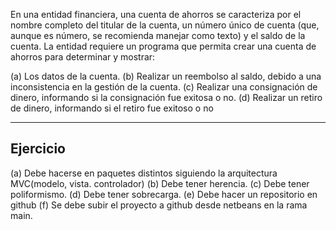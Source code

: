En una entidad financiera, una cuenta de ahorros se caracteriza por el nombre completo del titular de la cuenta, un número único de cuenta (que, aunque es número, se recomienda manejar como texto) y el saldo de la cuenta. La entidad requiere un programa que permita crear una cuenta de ahorros para determinar y mostrar:

(a) Los datos de la cuenta.
(b) Realizar un reembolso al saldo, debido a una inconsistencia en la gestión de la cuenta.
(c) Realizar una consignación de dinero, informando si la consignación fue exitosa o no.
(d) Realizar un retiro de dinero, informando si el retiro fue exitoso o no

---

## Ejercicio

(a) Debe hacerse en paquetes distintos siguiendo la arquitectura MVC(modelo, vista.
controlador)
(b) Debe tener herencia.
(c) Debe tener poliformismo.
(d) Debe tener sobrecarga.
(e) Debe hacer un repositorio en github
(f) Se debe subir el proyecto a github desde netbeans en la rama main.
